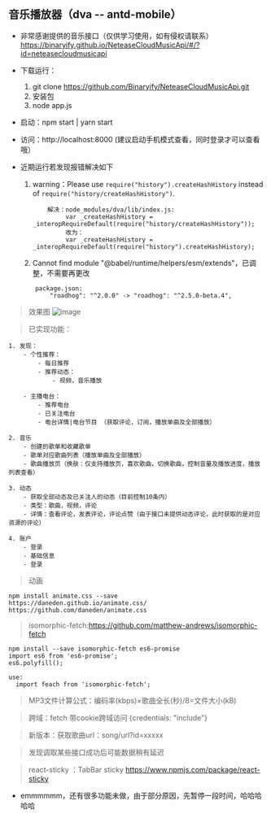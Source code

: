 ## 音乐播放器（dva -- antd-mobile）

- 非常感谢提供的音乐接口（仅供学习使用，如有侵权请联系）https://binaryify.github.io/NeteaseCloudMusicApi/#/?id=neteasecloudmusicapi
- 下载运行：
    1. git clone https://github.com/Binaryify/NeteaseCloudMusicApi.git
    2. 安装包
    3. node app.js

- 启动：npm start | yarn start

- 访问：http://localhost:8000 (建议启动手机模式查看，同时登录才可以查看哦）

- 近期运行若发现报错解决如下
    1. warning：Please use `require("history").createHashHistory` instead of `require("history/createHashHistory")`.

        ```
            解决：node_modules/dva/lib/index.js:
                 var _createHashHistory = _interopRequireDefault(require("history/createHashHistory"));
                 改为：
                 var _createHashHistory = _interopRequireDefault(require("history").createHashHistory);
        ```

    2. Cannot find module "@babel/runtime/helpers/esm/extends"，已调整，不需要再更改

    ```
        package.json:
            "roadhog": "^2.0.0" -> "roadhog": "^2.5.0-beta.4",
    ```

> 效果图
![image](https://user-images.githubusercontent.com/20200628/98807400-8ceb8f00-2455-11eb-845a-b90085f5754a.png)


> 已实现功能：

    1. 发现：
        - 个性推荐：
            - 每日推荐
            - 推荐动态：
                - 视频，音乐播放

        - 主播电台：
            - 推荐电台
            - 已关注电台
            - 电台详情|电台节目 （获取评论，订阅，播放单曲及全部播放）

    2. 音乐
        - 创建的歌单和收藏歌单
        - 歌单对应歌曲列表（播放单曲及全部播放）
        - 歌曲播放页（换肤：仅支持播放页，喜欢歌曲，切换歌曲，控制音量及播放进度，播放列表查看）

    3. 动态
        - 获取全部动态及已关注人的动态（目前控制10条内）
        - 类型：歌曲，视频，评论
        - 详情：查看评论，发表评论，评论点赞（由于接口未提供动态评论，此时获取的是对应资源的评论）

    4. 账户
        - 登录
        - 基础信息
        - 登录

> 动画
  ```
  npm install animate.css --save
  https://daneden.github.io/animate.css/
  https://github.com/daneden/animate.css
  ```

> isomorphic-fetch:https://github.com/matthew-andrews/isomorphic-fetch
  ```
  npm install --save isomorphic-fetch es6-promise
  import es6 from 'es6-promise';
  es6.polyfill();
  
  use:
    import feach from 'isomorphic-fetch';
  ```

> MP3文件计算公式：编码率(kbps)×歌曲全长(秒)/8=文件大小(kB)

> 跨域：fetch 带cookie跨域访问 {credentials: "include"}

> 新版本：获取歌曲url：song/url?id=xxxxx

> 发现调取某些接口成功后可能数据稍有延迟

> react-sticky ：TabBar sticky
  https://www.npmjs.com/package/react-sticky

- emmmmmm，还有很多功能未做，由于部分原因，先暂停一段时间，哈哈哈哈哈


